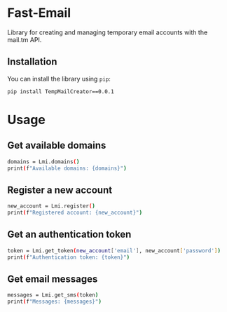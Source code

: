 # Fast-Email

Library for creating and managing temporary email accounts with the mail.tm API.

## Installation

You can install the library using `pip`:

```bash
pip install TempMailCreator==0.0.1
```

# Usage
## Get available domains

```bash
domains = Lmi.domains()
print(f"Available domains: {domains}")
```
## Register a new account

```bash
new_account = Lmi.register()
print(f"Registered account: {new_account}")
```
## Get an authentication token

```bash
token = Lmi.get_token(new_account['email'], new_account['password'])
print(f"Authentication token: {token}")
```
## Get email messages

```bash
messages = Lmi.get_sms(token)
print(f"Messages: {messages}")
```
